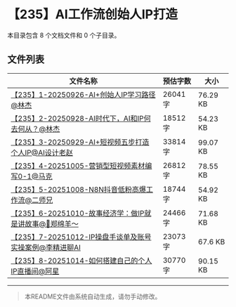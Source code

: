 # 【235】AI工作流创始人IP打造

本目录包含 8 个文档文件和 0 个子目录。

## 文件列表

| 文件名称 | 预估字数 | 大小 |
|---------|---------|------|
| [【235】1-20250926-AI+创始人IP学习路径@林杰](docs/【235】AI工作流创始人IP打造/【235】1-20250926-AI+创始人IP学习路径@林杰.md) | 26041 字 | 76.29 KB |
| [【235】2-20250928-AI时代下，AI和IP何去何从？@林杰](docs/【235】AI工作流创始人IP打造/【235】2-20250928-AI时代下，AI和IP何去何从？@林杰.md) | 18512 字 | 54.23 KB |
| [【235】3-20250929-AI+短视频五步打造个人IP@AI设计老赵](docs/【235】AI工作流创始人IP打造/【235】3-20250929-AI+短视频五步打造个人IP@AI设计老赵.md) | 33814 字 | 99.07 KB |
| [【235】4-20251005-营销型短视频素材编写0-1@马克](docs/【235】AI工作流创始人IP打造/【235】4-20251005-营销型短视频素材编写0-1@马克.md) | 26812 字 | 78.55 KB |
| [【235】5-20251008-N8N抖音低粉高爆工作流@二师兄](docs/【235】AI工作流创始人IP打造/【235】5-20251008-N8N抖音低粉高爆工作流@二师兄.md) | 18744 字 | 54.92 KB |
| [【235】6-20251010-故事经济学：做IP就是讲故事@🤔郑绵羊～](docs/【235】AI工作流创始人IP打造/【235】6-20251010-故事经济学：做IP就是讲故事@🤔郑绵羊～.md) | 24466 字 | 71.68 KB |
| [【235】7-20251012-IP操盘手谈单及账号实操案例@李精进聊AI](docs/【235】AI工作流创始人IP打造/【235】7-20251012-IP操盘手谈单及账号实操案例@李精进聊AI.md) | 23073 字 | 67.6 KB |
| [【235】8-20251014-如何搭建自己的个人IP直播间@阿星](docs/【235】AI工作流创始人IP打造/【235】8-20251014-如何搭建自己的个人IP直播间@阿星.md) | 30770 字 | 90.15 KB |

---

> 本README文件由系统自动生成，请勿手动修改。
